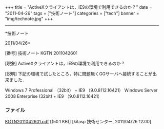 ﻿+++
title = "ActiveXクライアントは，IE9の環境で利用できるのか？"
date = "2011-04-26"
tags = ["技術ノート"]
categories = ["tech"]
banner = "img/technote.jpg"
+++

-----------------------------------------------------------------------------------------------------------------------------

*技術ノート

2011/04/26*


[番号]
技術ノート KGTN 2011042601

[現象]
ActiveXクライアントは，IE9の環境で利用できるのか？

[説明]
下記の環境で試したところ，特に問題無くGGサーバへ接続することが出来ました．

Windows 7 Professional （32bit） + IE9 （9.0.8112.16421）
Windows Server 2008 Enterprise (32bit) + IE9 （9.0.8112.16421）


### ファイル

 
 


[KGTN2011042601.pdf](http://techreport.kitasp.net/attachments/download/547/KGTN2011042601.pdf)
 [(50.1 KB)] [kitasp 技術センター, 2011/04/26
12:00]


 


 

